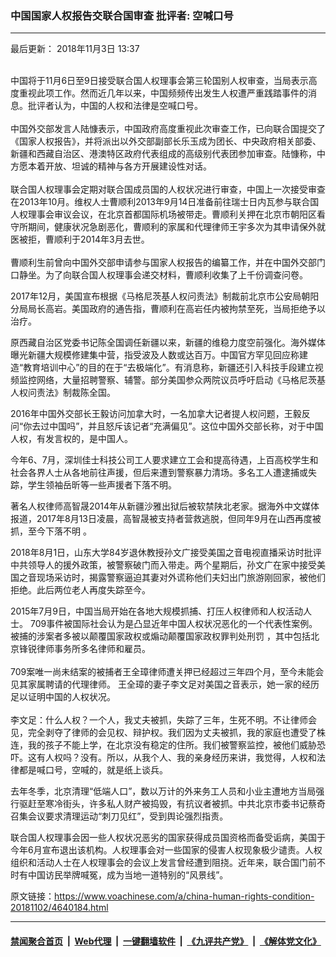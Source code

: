 ### 中国国家人权报告交联合国审查  批评者: 空喊口号
------------------------

<div class="published">
 <span class="date" title="中国时间">
  <time datetime="2018-11-03T13:37:00+08:00">
   最后更新： 2018年11月3日 13:37
  </time>
 </span>
</div>
<br/>
<div class="wsw">
 <p>
  中国将于11月6日至9日接受联合国人权理事会第三轮国别人权审查，当局表示高度重视此项工作。然而近几年以来，中国频频传出发生人权遭严重践踏事件的消息。批评者认为，中国的人权和法律是空喊口号。
  <br/>
  <br/>
  中国外交部发言人陆慷表示，中国政府高度重视此次审查工作，已向联合国提交了《国家人权报告》，并将派出以外交部副部长乐玉成为团长、中央政府相关部委、新疆和西藏自治区、港澳特区政府代表组成的高级别代表团参加审查。陆慷称，中方愿本着开放、坦诚的精神与各方开展建设性对话。
  <br/>
  <br/>
  联合国人权理事会定期对联合国成员国的人权状况进行审查，中国上一次接受审查在2013年10月。维权人士曹顺利2013年9月14日准备前往瑞士日内瓦参与联合国人权理事会审议会议，在北京首都国际机场被带走。曹顺利关押在北京市朝阳区看守所期间，健康状况急剧恶化，曹顺利的家属和代理律师王宇多次为其申请保外就医被拒，曹顺利于2014年3月去世。
  <br/>
  <br/>
  曹顺利生前曾向中国外交部申请参与国家人权报告的编纂工作，并在中国外交部门口静坐。为了向联合国人权理事会递交材料，曹顺利收集了上千份调查问卷。
 </p>
 <p>
  2017年12月，美国宣布根据《马格尼茨基人权问责法》制裁前北京市公安局朝阳分局局长高岩。美国政府的通告指，曹顺利在高岩任内被拘禁至死，当局拒绝予以治疗。
 </p>
 <p>
  原西藏自治区党委书记陈全国调任新疆以来，新疆的维稳力度空前强化。海外媒体曝光新疆大规模修建集中营，指受波及人数或达百万。中国官方罕见回应称建造“教育培训中心”的目的在于“去极端化”。有消息称，新疆还引入科技手段建立视频监控网络，大量招聘警察、辅警。部分美国参众两院议员呼吁启动《马格尼茨基人权问责法》制裁陈全国。
 </p>
 <p>
  2016年中国外交部长王毅访问加拿大时，一名加拿大记者提人权问题，王毅反问“你去过中国吗”，并且怒斥该记者“充满偏见”。这位中国外交部长称，对于中国人权，有发言权的，是中国人。
 </p>
 <p>
  今年6、7月，深圳佳士科技公司工人要求建立工会和提高待遇，上百高校学生和社会各界人士从各地前往声援，但后来遭到警察暴力清场。多名工人遭逮捕或失踪，学生领袖岳昕等一些声援者下落不明。
 </p>
 <p>
  著名人权律师高智晟2014年从新疆沙雅出狱后被软禁陕北老家。据海外中文媒体报道，2017年8月13日凌晨，高智晟被支持者营救逃脱，但同年9月在山西再度被抓，至今下落不明 。
 </p>
 <p>
  2018年8月1日，山东大学84岁退休教授孙文广接受美国之音电视直播采访时批评中共领导人的援外政策，被警察破门而入带走。两个星期后，孙文广在家中接受美国之音现场采访时，揭露警察逼迫其妻对外谎称他们夫妇出门旅游刚回家，被他们拒绝。此后两位老人再度失踪至今。
 </p>
 <p>
  2015年7月9日，中国当局开始在各地大规模抓捕、打压人权律师和人权活动人士。 709事件被国际社会认为是凸显近年中国人权状况恶化的一个代表性案例。被捕的涉案者多被以颠覆国家政权或煽动颠覆国家政权罪判处刑罚 ，其中包括北京锋锐律师事务所多名律师和雇员。
  <br/>
  <br/>
  709案唯一尚未结案的被捕者王全璋律师遭关押已经超过三年四个月，至今未能会见其家属聘请的代理律师。 王全璋的妻子李文足对美国之音表示，她一家的经历足以证明中国的人权状况。
  <br/>
  <br/>
  李文足：什么人权？一个人，我丈夫被抓，失踪了三年，生死不明。不让律师会见，完全剥夺了律师的会见权、辩护权。我们因为丈夫被抓，我的家庭也遭受了株连，我的孩子不能上学，在北京没有稳定的住所。我们被警察监控，被他们威胁恐吓。这有人权吗？没有。所以，从我个人、我的亲身经历来讲，我觉得，人权和法律都是喊口号，空喊的，就是纸上谈兵。
 </p>
 <p>
  去年冬季，北京清理“低端人口”，数以万计的外来务工人员和小业主遭地方当局强行驱赶至寒冷街头，许多私人财产被捣毁，有抗议者被抓。中共北京市委书记蔡奇召集会议要求清理运动“刺刀见红”，受到舆论强烈指责。
 </p>
 <p>
  联合国人权理事会因一些人权状况恶劣的国家获得成员国资格而备受诟病，美国于今年6月宣布退出该机构。人权理事会对一些国家的侵害人权现象极少谴责。人权组织和活动人士在人权理事会的会议上发言曾经遭到阻挠。近年来，联合国门前不时有中国访民举牌喊冤，成为当地一道特别的“风景线”。
 </p>
</div>

原文链接：https://www.voachinese.com/a/china-human-rights-condition-20181102/4640184.html


------------------------
#### [禁闻聚合首页](https://github.com/gfw-breaker/banned-news/blob/master/README.md) &nbsp;|&nbsp; [Web代理](https://github.com/gfw-breaker/open-proxy/blob/master/README.md) &nbsp;|&nbsp;  [一键翻墙软件](https://github.com/gfw-breaker/nogfw/blob/master/README.md) &nbsp;|&nbsp; [《九评共产党》](https://github.com/gfw-breaker/9ping.md/blob/master/README.md#九评之一评共产党是什么) &nbsp;|&nbsp; [《解体党文化》](https://github.com/gfw-breaker/jtdwh.md/blob/master/README.md#绪论)